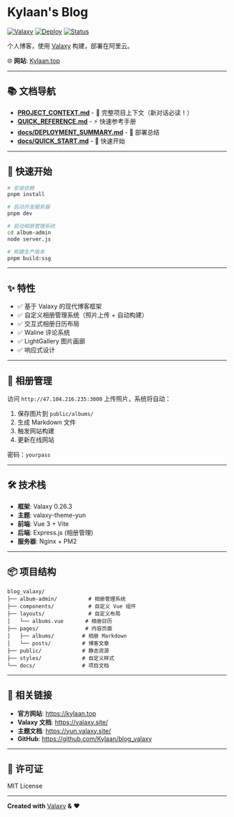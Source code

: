 # Kylaan's Blog

[![Valaxy](https://img.shields.io/badge/Valaxy-0.26.3-blue)](https://valaxy.site)
[![Deploy](https://img.shields.io/badge/deploy-Aliyun-orange)](https://kylaan.top)
[![Status](https://img.shields.io/badge/status-online-success)](https://kylaan.top)

个人博客，使用 [Valaxy](https://valaxy.site) 构建，部署在阿里云。

🌐 **网站**: [Kylaan.top](https://Kylaan.top)

---

## 📚 文档导航

- **[PROJECT_CONTEXT.md](./PROJECT_CONTEXT.md)** - 📖 完整项目上下文（新对话必读！）
- **[QUICK_REFERENCE.md](./QUICK_REFERENCE.md)** - ⚡ 快速参考手册
- **[docs/DEPLOYMENT_SUMMARY.md](./docs/DEPLOYMENT_SUMMARY.md)** - 📝 部署总结
- **[docs/QUICK_START.md](./docs/QUICK_START.md)** - 🎯 快速开始

---

## 🚀 快速开始

```bash
# 安装依赖
pnpm install

# 启动开发服务器
pnpm dev

# 启动相册管理系统
cd album-admin
node server.js

# 构建生产版本
pnpm build:ssg
```

---

## ✨ 特性

- ✅ 基于 Valaxy 的现代博客框架
- ✅ 自定义相册管理系统（照片上传 + 自动构建）
- ✅ 交互式相册日历布局
- ✅ Waline 评论系统
- ✅ LightGallery 图片画廊
- ✅ 响应式设计

---

## 📸 相册管理

访问 `http://47.104.216.235:3000` 上传照片，系统将自动：
1. 保存图片到 `public/albums/`
2. 生成 Markdown 文件
3. 触发网站构建
4. 更新在线网站

密码：`yourpass`

---

## 🛠️ 技术栈

- **框架**: Valaxy 0.26.3
- **主题**: valaxy-theme-yun
- **前端**: Vue 3 + Vite
- **后端**: Express.js (相册管理)
- **服务器**: Nginx + PM2

---

## 📦 项目结构

```
blog_valaxy/
├── album-admin/          # 相册管理系统
├── components/           # 自定义 Vue 组件
├── layouts/              # 自定义布局
│   └── albums.vue       # 相册日历
├── pages/               # 内容页面
│   ├── albums/         # 相册 Markdown
│   └── posts/          # 博客文章
├── public/             # 静态资源
├── styles/             # 自定义样式
└── docs/               # 项目文档
```

---

## 🔗 相关链接

- **官方网站**: https://kylaan.top
- **Valaxy 文档**: https://valaxy.site/
- **主题文档**: https://yun.valaxy.site/
- **GitHub**: https://github.com/Kylaan/blog_valaxy

---

## 📄 许可证

MIT License

---

**Created with** [Valaxy](https://valaxy.site) **&** ❤️
